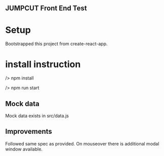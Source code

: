 ## JUMPCUT Front End Test 

# Setup
Bootstrapped this project from create-react-app.

# install instruction
/> npm install

/> npm run start

## Mock data
Mock data exists in src/data.js

## Improvements
Followed same spec as provided.
On mouseover there is additional modal window available.
